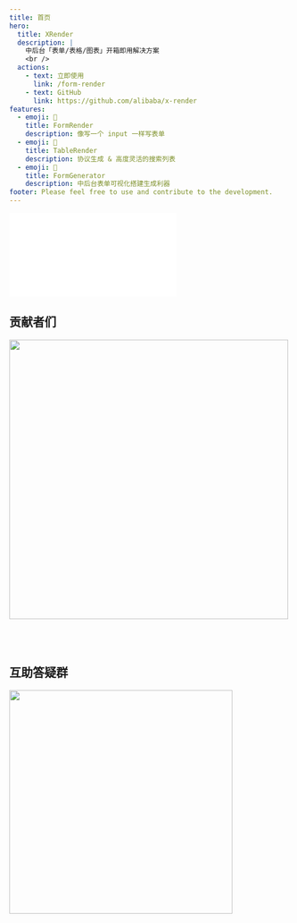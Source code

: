```yaml
---
title: 首页
hero:
  title: XRender
  description: |
    中后台「表单/表格/图表」开箱即用解决方案
    <br />
  actions:
    - text: 立即使用
      link: /form-render
    - text: GitHub
      link: https://github.com/alibaba/x-render
features:
  - emoji: 🚀
    title: FormRender
    description: 像写一个 input 一样写表单
  - emoji: 🎨
    title: TableRender
    description: 协议生成 & 高度灵活的搜索列表
  - emoji: 💎
    title: FormGenerator
    description: 中后台表单可视化搭建生成利器
footer: Please feel free to use and contribute to the development.
---
```



<embed src="../README.md#L33-L163"></embed>

## 贡献者们

<a href="https://github.com/alibaba/x-render/graphs/contributors">
  <img style="height: 500px; margin-bottom: 50px" src="https://contrib.rocks/image?repo=alibaba/form-render" />
</a>

## 互助答疑群
<img style="height: 400px" src="https://img.alicdn.com/imgextra/i3/O1CN01HksNgs1DZNuQsORIp_!!6000000000230-0-tps-1242-1602.jpg">